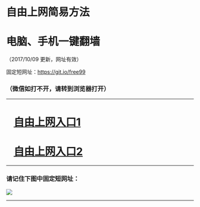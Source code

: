 ﻿# 自由上网简易方法

# 电脑、手机一键翻墙

（2017/10/09 更新，网址有效）

固定短网址：https://git.io/free99

### （微信如打不开，请转到浏览器打开）


***





# &nbsp;&nbsp; <a href="http://ft2543616619.fwq-tz-1001.info/fwqtz01.html?t=100900117056 " target="_blank">自由上网入口1</a>
# &nbsp;&nbsp; <a href="http://ft1751331504.fwq-tz-1002.info/fwqtz02.html?t=100900130857 " target="_blank">自由上网入口2</a>
***

### 请记住下图中固定短网址：

<img src="https://s3-us-west-2.amazonaws.com/fwq-1001/yjfq-20170905okok.png" /> 


***

